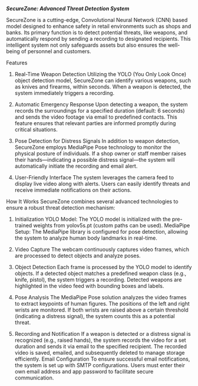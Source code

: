 
**_SecureZone: Advanced Threat Detection System_**

SecureZone is a cutting-edge, Convolutional Neural Network (CNN) based model designed to enhance safety in retail environments such as shops and banks. Its primary function is to detect potential threats, like weapons, and automatically respond by sending a recording to designated recipients. This intelligent system not only safeguards assets but also ensures the well-being of personnel and customers.

Features
1. Real-Time Weapon Detection
Utilizing the YOLO (You Only Look Once) object detection model, SecureZone can identify various weapons, such as knives and firearms, within seconds. When a weapon is detected, the system immediately triggers a recording.

2. Automatic Emergency Response
Upon detecting a weapon, the system records the surroundings for a specified duration (default: 6 seconds) and sends the video footage via email to predefined contacts. This feature ensures that relevant parties are informed promptly during critical situations.

3. Pose Detection for Distress Signals
In addition to weapon detection, SecureZone employs MediaPipe Pose technology to monitor the physical posture of individuals. If a shop owner or staff member raises their hands—indicating a possible distress signal—the system will automatically initiate the recording and email alert.

4. User-Friendly Interface
The system leverages the camera feed to display live video along with alerts. Users can easily identify threats and receive immediate notifications on their actions.

How It Works
SecureZone combines several advanced technologies to ensure a robust threat detection mechanism:

1. Initialization
YOLO Model: The YOLO model is initialized with the pre-trained weights from yolov5s.pt (custom paths can be used).
MediaPipe Setup: The MediaPipe library is configured for pose detection, allowing the system to analyze human body landmarks in real-time.
2. Video Capture
The webcam continuously captures video frames, which are processed to detect objects and analyze poses.

3. Object Detection
Each frame is processed by the YOLO model to identify objects. If a detected object matches a predefined weapon class (e.g., knife, pistol), the system triggers a recording.
Detected weapons are highlighted in the video feed with bounding boxes and labels.
4. Pose Analysis
The MediaPipe Pose solution analyzes the video frames to extract keypoints of human figures.
The positions of the left and right wrists are monitored. If both wrists are raised above a certain threshold (indicating a distress signal), the system counts this as a potential threat.
5. Recording and Notification
If a weapon is detected or a distress signal is recognized (e.g., raised hands), the system records the video for a set duration and sends it via email to the specified recipient.
The recorded video is saved, emailed, and subsequently deleted to manage storage efficiently.
Email Configuration
To ensure successful email notifications, the system is set up with SMTP configurations. Users must enter their own email address and app password to facilitate secure communication.


